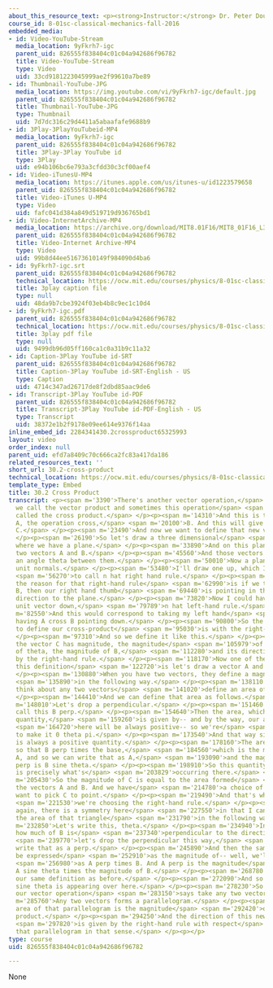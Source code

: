 ```yaml
---
about_this_resource_text: <p><strong>Instructor:</strong> Dr. Peter Dourmashkin</p>
course_id: 8-01sc-classical-mechanics-fall-2016
embedded_media:
- id: Video-YouTube-Stream
  media_location: 9yFkrh7-igc
  parent_uid: 826555f838404c01c04a942686f96782
  title: Video-YouTube-Stream
  type: Video
  uid: 33cd9181223045999ae2f99610a7be89
- id: Thumbnail-YouTube-JPG
  media_location: https://img.youtube.com/vi/9yFkrh7-igc/default.jpg
  parent_uid: 826555f838404c01c04a942686f96782
  title: Thumbnail-YouTube-JPG
  type: Thumbnail
  uid: 7d7dc316c29d4411a5abaafafe9688b9
- id: 3Play-3PlayYouTubeid-MP4
  media_location: 9yFkrh7-igc
  parent_uid: 826555f838404c01c04a942686f96782
  title: 3Play-3Play YouTube id
  type: 3Play
  uid: e94b106bc6e793a3cfdd30c3cf00aef4
- id: Video-iTunesU-MP4
  media_location: https://itunes.apple.com/us/itunes-u/id1223579658
  parent_uid: 826555f838404c01c04a942686f96782
  title: Video-iTunes U-MP4
  type: Video
  uid: fafc041d384a849d519719d936765bd1
- id: Video-InternetArchive-MP4
  media_location: https://archive.org/download/MIT8.01F16/MIT8_01F16_L30v02_360p.mp4
  parent_uid: 826555f838404c01c04a942686f96782
  title: Video-Internet Archive-MP4
  type: Video
  uid: 99b8d44ee51673610149f984090d4ba6
- id: 9yFkrh7-igc.srt
  parent_uid: 826555f838404c01c04a942686f96782
  technical_location: https://ocw.mit.edu/courses/physics/8-01sc-classical-mechanics-fall-2016/week-10-rotational-motion/30.2-cross-product/30.2-cross-product/9yFkrh7-igc.srt
  title: 3play caption file
  type: null
  uid: 48da9b7cbe3924f03eb4b8c9ec1c10d4
- id: 9yFkrh7-igc.pdf
  parent_uid: 826555f838404c01c04a942686f96782
  technical_location: https://ocw.mit.edu/courses/physics/8-01sc-classical-mechanics-fall-2016/week-10-rotational-motion/30.2-cross-product/30.2-cross-product/9yFkrh7-igc.pdf
  title: 3play pdf file
  type: null
  uid: 9499db96d05ff160ca1c0a31b9c11a32
- id: Caption-3Play YouTube id-SRT
  parent_uid: 826555f838404c01c04a942686f96782
  title: Caption-3Play YouTube id-SRT-English - US
  type: Caption
  uid: 4714c347ad26717de8f2dbd85aac9de6
- id: Transcript-3Play YouTube id-PDF
  parent_uid: 826555f838404c01c04a942686f96782
  title: Transcript-3Play YouTube id-PDF-English - US
  type: Transcript
  uid: 38372e1b2f9178e09ee614e9376f14aa
inline_embed_id: 2284341430.2crossproduct65325993
layout: video
order_index: null
parent_uid: efd7a8409c70c666ca2fc83a417da186
related_resources_text: ''
short_url: 30.2-cross-product
technical_location: https://ocw.mit.edu/courses/physics/8-01sc-classical-mechanics-fall-2016/week-10-rotational-motion/30.2-cross-product/30.2-cross-product
template_type: Embed
title: 30.2 Cross Product
transcript: <p><span m='3390'>There's another vector operation,</span> <span m='5380'>which
  we call the vector product and sometimes this operation</span> <span m='11670'>is
  called the cross product.</span> </p><p><span m='14310'>And this is taking two vectors
  A, the operation cross,</span> <span m='20100'>B. And this will give a new vector
  C.</span> </p><p><span m='23490'>And now we want to define that new vector C.</span>
  </p><p><span m='26190'>So let's draw a three dimensional</span> <span m='28470'>picture
  where we have a plane.</span> </p><p><span m='33890'>And on this plane, we have
  two vectors A and B.</span> </p><p><span m='45560'>And those vectors are forming
  an angle theta between them.</span> </p><p><span m='50010'>Now a plane defines two
  unit normals.</span> </p><p><span m='53480'>I'll draw one up, which I'm going</span>
  <span m='56270'>to call n hat right hand rule.</span> </p><p><span m='60500'>And
  the reason for that right-hand rule</span> <span m='62990'>is if we take A cross
  B, then our right hand thumb</span> <span m='69440'>is pointing in the perpendicular
  direction to the plane.</span> </p><p><span m='73820'>Now I could have chosen a
  unit vector down,</span> <span m='79789'>n hat left-hand rule.</span> </p><p><span
  m='82550'>And this would correspond to taking my left hand</span> <span m='86570'>and
  having A cross B pointing down.</span> </p><p><span m='90800'>So the way we're going
  to define our cross-product</span> <span m='95030'>is with the right-hand rule.</span>
  </p><p><span m='97310'>And so we define it like this.</span> </p><p><span m='99830'>That
  the vector C has magnitude, the magnitude</span> <span m='105979'>of A times sine
  of theta, the magnitude of B,</span> <span m='112280'>and its direction is given
  by the right-hand rule.</span> </p><p><span m='118170'>Now one of the reasons for
  this definition</span> <span m='122720'>is let's draw a vector A and a vector B.</span>
  </p><p><span m='130880'>When you have two vectors, they define a magnitude</span>
  <span m='135890'>in the following way.</span> </p><p><span m='138110'>That we can
  think about any two vectors</span> <span m='141020'>define an area of a parallelogram.</span>
  </p><p><span m='144410'>And we can define that area as follows.</span> </p><p><span
  m='148010'>Let's drop a perpendicular.</span> </p><p><span m='151460'>And let's
  call this B perp.</span> </p><p><span m='154640'>Then the area, which is a positive
  quantity,</span> <span m='159260'>is given by-- and by the way, our angle theta</span>
  <span m='164720'>here will be always positive-- so we're</span> <span m='168079'>going
  to make it 0 theta pi.</span> </p><p><span m='173540'>And that way sine of theta
  is always a positive quantity.</span> </p><p><span m='178160'>The area is the height,
  so that B perp times the base,</span> <span m='184560'>which is the magnitude of
  A, and so we can write that as A,</span> <span m='193090'>and the magnitude of B
  perp is B sine theta.</span> </p><p><span m='198910'>So this quantity, B sine theta,
  is precisely what's</span> <span m='203829'>occurring there.</span> </p><p><span
  m='205430'>So the magnitude of C is equal to the area formed</span> <span m='211210'>by
  the vectors A and B. And we have</span> <span m='214780'>a choice of which way we
  want to pick C to point.</span> </p><p><span m='219490'>And that's where, as a convention,</span>
  <span m='221530'>we're choosing the right-hand rule.</span> </p><p><span m='224540'>Now
  again, there is a symmetry here</span> <span m='227550'>in that I can also define
  the area of that triangle</span> <span m='231790'>in the following way.</span> </p><p><span
  m='232850'>Let's write this, theta.</span> </p><p><span m='234940'>Instead of taking
  how much of B is</span> <span m='237340'>perpendicular to the direction of A,</span>
  <span m='239770'>let's drop the perpendicular this way,</span> <span m='242680'>and
  write that as a perp.</span> </p><p><span m='245890'>And then the same area can
  be expressed</span> <span m='252910'>as the magnitude of-- well, we'll express it</span>
  <span m='256980'>as A perp times B. And A perp is the magnitude</span> <span m='263560'>of
  A sine theta times the magnitude of B.</span> </p><p><span m='268780'>And that's
  our same definition as before.</span> </p><p><span m='272090'>And so you see, a
  sine theta is appearing over here.</span> </p><p><span m='278230'>So in either choice,
  our vector operation</span> <span m='283150'>says take any two vectors.</span> </p><p><span
  m='285760'>Any two vectors forms a parallelogram.</span> </p><p><span m='289540'>The
  area of that parallelogram is the magnitude</span> <span m='292420'>of the vector
  product.</span> </p><p><span m='294250'>And the direction of this new vector C</span>
  <span m='297820'>is given by the right-hand rule with respect</span> <span m='300070'>to
  that parallelogram in that sense.</span> </p><p></p>
type: course
uid: 826555f838404c01c04a942686f96782

---
```

None